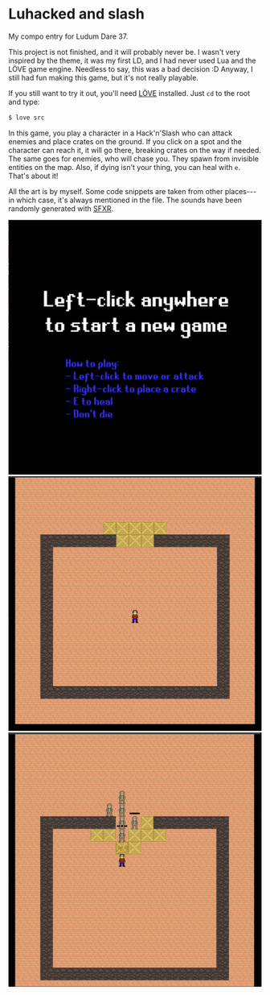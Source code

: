 # Luhacked and slash
My compo entry for Ludum Dare 37.

This project is not finished, and it will probably never be.  I wasn't very
inspired by the theme, it was my first LD, and I had never used Lua and the
LÖVE game engine.  Needless to say, this was a bad decision :D  Anyway, I still
had fun making this game, but it's not really playable.

If you still want to try it out, you'll need [LÖVE](https://love2d.org/)
installed.  Just `cd` to the root and type:
```bash
$ love src
```

In this game, you play a character in a Hack'n'Slash who can attack enemies
and place crates on the ground.  If you click on a spot and the character can
reach it, it will go there, breaking crates on the way if needed.  The same
goes for enemies, who will chase you.  They spawn from invisible entities on the
map.  Also, if dying isn't your thing, you can heal with `e`.  That's about it!

All the art is by myself.  Some code snippets are taken from other places---in
which case, it's always mentioned in the file.  The sounds have been randomly
generated with [SFXR](http://www.drpetter.se/project_sfxr.html).

![screenshot01](screenshot01.png)
![screenshot01](screenshot02.png)
![screenshot01](screenshot03.png)
